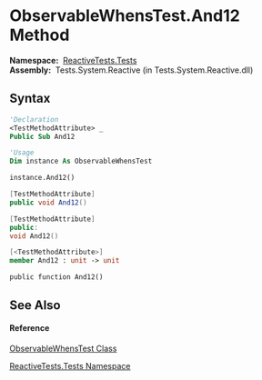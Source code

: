 # ObservableWhensTest.And12 Method

**Namespace:**  [ReactiveTests.Tests](ReactiveTests.Tests\ReactiveTests.Tests.md)  
**Assembly:**  Tests.System.Reactive (in Tests.System.Reactive.dll)

## Syntax

```vb
'Declaration
<TestMethodAttribute> _
Public Sub And12
```

```vb
'Usage
Dim instance As ObservableWhensTest

instance.And12()
```

```csharp
[TestMethodAttribute]
public void And12()
```

```c++
[TestMethodAttribute]
public:
void And12()
```

```fsharp
[<TestMethodAttribute>]
member And12 : unit -> unit 
```

```jscript
public function And12()
```

## See Also

#### Reference

[ObservableWhensTest Class](ObservableWhensTest\ObservableWhensTest.md)

[ReactiveTests.Tests Namespace](ReactiveTests.Tests\ReactiveTests.Tests.md)




